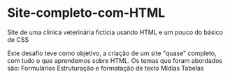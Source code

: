 # Site-completo-com-HTML
Site de uma clinica veterinária fictícia usando HTML e um pouco do básico de CSS 


Este desafio teve como objetivo, a criação de um site "quase" completo, com tudo o que aprendemos sobre HTML. Os temas que foram abordados são:
Formulários
Estruturação e formatação de texto
Mídias
Tabelas
